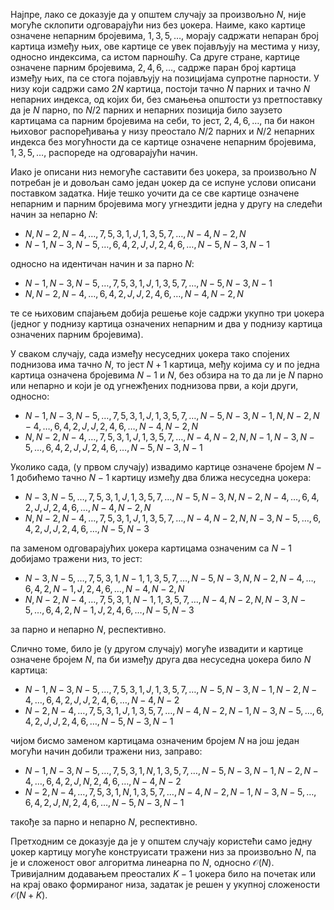 Најпре, лако се доказује да у општем случају за произвољно $N$, није могуће склопити одговарајући низ без џокера. Наиме, како картице означене непарним бројевима, $1, 3, 5,\ldots$, морају садржати непаран број картица између њих, ове картице се увек појављују на местима у низу, односно индексима, са истом парношћу. Са друге стране, картице означене парним бројевима, $2, 4, 6,\ldots$, садрже паран број картица између њих, па се стога појављују на позицијама супротне парности. У низу који садржи само $2N$ картица, постоји тачно $N$ парних и тачно $N$ непарних индекса, од којих би, без смањења општости уз претпоставку да је $N$ парно, по $N/2$ парних и непарних позиција било заузето картицама са парним бројевима на себи, то јест, $2, 4, 6,\ldots$, па би након њиховог распоређивања у низу преостало $N/2$ парних и $N/2$ непарних индекса без могућности да се картице означене непарним бројевима, $1, 3, 5,\ldots$, распореде на одговарајући начин.

Иако је описани низ немогуће саставити без џокера, за произвољно $N$ потребан је и довољан само један џокер да се испуне услови описани поставком задатка. Није тешко уочити да се све картице означене непарним и парним бројевима могу угнездити једна у другу на следећи начин за непарно $N$:

* $N, N-2, N-4,\ldots, 7, 5, 3, 1, J, 1, 3, 5, 7,\ldots, N-4, N-2, N$
* $N-1, N-3, N-5,\ldots, 6, 4, 2, J, J, 2, 4, 6,\ldots, N-5, N-3, N-1$

односно на идентичан начин и за парно $N$:

* $N-1, N-3, N-5,\ldots, 7, 5, 3, 1, J, 1, 3, 5, 7,\ldots, N-5, N-3, N-1$
* $N, N-2, N-4,\ldots, 6, 4, 2, J, J, 2, 4, 6,\ldots, N-4, N-2, N$

те се њиховим спајањем добија решење које садржи укупно три џокера (једног у поднизу картица означених непарним и два у поднизу картица означених парним бројевима).

У сваком случају, сада између несуседних џокера тако спојених поднизова има тачно $N$, то јест $N+1$ картица, међу којима су и по једна картица означена бројевима $N-1$ и $N$, без обзира на то да ли је $N$ парно или непарно и који је од угнежђених поднизова први, а који други, односно:

* $N-1, N-3, N-5,\ldots, 7, 5, 3, 1, J, 1, 3, 5, 7,\ldots, N-5, N-3, N-1, N, N-2, N-4,\ldots, 6, 4, 2, J, J, 2, 4, 6,\ldots, N-4, N-2, N$
* $N, N-2, N-4,\ldots, 7, 5, 3, 1, J, 1, 3, 5, 7,\ldots, N-4, N-2, N, N-1, N-3, N-5,\ldots, 6, 4, 2, J, J, 2, 4, 6,\ldots, N-5, N-3, N-1$

Уколико сада, (у првом случају) извадимо картице означене бројем $N-1$ добићемо тачно $N-1$ картицу између два ближа несуседна џокера:

* $N-3, N-5,\ldots, 7, 5, 3, 1, J, 1, 3, 5, 7,\ldots, N-5, N-3, N, N-2, N-4,\ldots, 6, 4, 2, J, J, 2, 4, 6,\ldots, N-4, N-2, N$
* $N, N-2, N-4,\ldots, 7, 5, 3, 1, J, 1, 3, 5, 7,\ldots, N-4, N-2, N, N-3, N-5,\ldots, 6, 4, 2, J, J, 2, 4, 6,\ldots, N-5, N-3$

па заменом одговарајућих џокера картицама означеним са $N-1$ добијамо тражени низ, то јест:

* $N-3, N-5,\ldots, 7, 5, 3, 1, N-1, 1, 3, 5, 7,\ldots, N-5, N-3, N, N-2, N-4,\ldots, 6, 4, 2, N-1, J, 2, 4, 6,\ldots, N-4, N-2, N$
* $N, N-2, N-4,\ldots, 7, 5, 3, 1, N-1, 1, 3, 5, 7,\ldots, N-4, N-2, N, N-3, N-5,\ldots, 6, 4, 2, N-1, J, 2, 4, 6,\ldots, N-5, N-3$

за парно и непарно $N$, респективно.

Слично томе, било је (у другом случају) могуће извадити и картице означене бројем $N$, па би између друга два несуседна џокера било $N$ картица:

* $N-1, N-3, N-5,\ldots, 7, 5, 3, 1, J, 1, 3, 5, 7,\ldots, N-5, N-3, N-1, N-2, N-4,\ldots, 6, 4, 2, J, J, 2, 4, 6,\ldots, N-4, N-2$
* $N-2, N-4,\ldots, 7, 5, 3, 1, J, 1, 3, 5, 7,\ldots, N-4, N-2, N-1, N-3, N-5,\ldots, 6, 4, 2, J, J, 2, 4, 6,\ldots, N-5, N-3, N-1$

чијом бисмо заменом картицама означеним бројем $N$ на још један могући начин добили тражени низ, заправо:

* $N-1, N-3, N-5,\ldots, 7, 5, 3, 1, N, 1, 3, 5, 7,\ldots, N-5, N-3, N-1, N-2, N-4,\ldots, 6, 4, 2, J, N, 2, 4, 6,\ldots, N-4, N-2$
* $N-2, N-4,\ldots, 7, 5, 3, 1, N, 1, 3, 5, 7,\ldots, N-4, N-2, N-1, N-3, N-5,\ldots, 6, 4, 2, J, N, 2, 4, 6,\ldots, N-5, N-3, N-1$

такође за парно и непарно $N$, респективно.

Претходним се доказује да је у општем случају користећи само једну џокер картицу могуће конструисати тражени низ за произвољно $N$, па је и сложеност овог алгоритма линеарна по $N$, односно $\mathcal{O}(N)$. Тривијалним додавањем преосталих $K-1$ џокера било на почетак или на крај овако формираног низа, задатак је решен у укупној сложености $\mathcal{O}(N+K)$.
